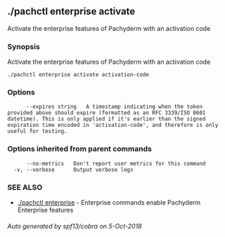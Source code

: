 ## ./pachctl enterprise activate

Activate the enterprise features of Pachyderm with an activation code

### Synopsis


Activate the enterprise features of Pachyderm with an activation code

```
./pachctl enterprise activate activation-code
```

### Options

```
      --expires string   A timestamp indicating when the token provided above should expire (formatted as an RFC 3339/ISO 8601 datetime). This is only applied if it's earlier than the signed expiration time encoded in 'activation-code', and therefore is only useful for testing.
```

### Options inherited from parent commands

```
      --no-metrics   Don't report user metrics for this command
  -v, --verbose      Output verbose logs
```

### SEE ALSO
* [./pachctl enterprise](./pachctl_enterprise.md)	 - Enterprise commands enable Pachyderm Enterprise features

###### Auto generated by spf13/cobra on 5-Oct-2018
